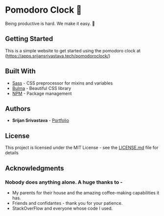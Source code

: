 # Pomodoro Clock :tomato:


Being productive is hard. We make it easy. :eggplant:


## Getting Started
This is a simple website to get started using the pomodoro clock at (https://apps.srijansrivastava.tech/pomodoroclock/)

## Built With

* [Sass](https://sass-lang.com/) - CSS preprocessor for mixins and variables
* [Bulma](https://bulma.io/) - Beautiful CSS library 
* [NPM](https://nodejs.org/) - Package management

## Authors

* **Srijan Srivastava** - [Portfolio](https://srijansrivastava.tech/pomodoroclock/)


## License

This project is licensed under the MIT License - see the [LICENSE.md](LICENSE.md) file for details

## Acknowledgments

### Nobody does anything alone. A huge thanks to - 
* My parents for their house and the amazing coffee-making capabilities it has.
* Friends and confidantes - thank you for your patience.
* StackOverFlow and everyone whose code I used.
  
